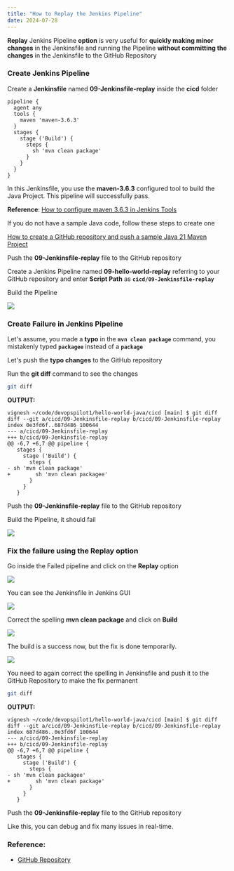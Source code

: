```yaml
---
title: "How to Replay the Jenkins Pipeline"
date: 2024-07-28
---
```


**Replay** Jenkins Pipeline **option** is very useful for **quickly making minor changes** in the Jenkinsfile and running the Pipeline **without committing the changes** in the Jenkinsfile to the GitHub Repository

### Create Jenkins Pipeline

Create a **Jenkinsfile** named **09-Jenkinsfile-replay** inside the **cicd** folder

```
pipeline {
  agent any
  tools {
    maven 'maven-3.6.3' 
  }
  stages {
    stage ('Build') {
      steps {
        sh 'mvn clean package'
      }
    }
  }
}
```

In this Jenkinsfile, you use the **maven-3.6.3** configured tool to build the Java Project. This pipeline will successfully pass.

**Reference**: [How to configure maven 3.6.3 in Jenkins Tools](https://devopspilot.com/jenkins/course/how-to-use-tools-block-in-jenkinsfile/)

If you do not have a sample Java code, follow these steps to create one

[How to create a GitHub repository and push a sample Java 21 Maven Project](https://devopspilot.com/maven/how-to-create-a-github-repository-and-push-a-sample-java-maven-project/)

Push the **09-Jenkinsfile-replay** file to the GitHub repository

Create a Jenkins Pipeline named **09-hello-world-replay** referring to your GitHub repository and enter **Script Path** as **`cicd/09-Jenkinsfile-replay`**

Build the Pipeline

![](../images/jenkins-hw-j-09-reply-first-success-1024x569.png)

### Create Failure in Jenkins Pipeline

Let's assume, you made a **typo** in the **`mvn clean package`** command, you mistakenly typed **`packagee`** instead of a **`package`**

Let's push the **typo changes** to the GitHub repository

Run the **git diff** command to see the changes

```bash
git diff
```

**OUTPUT:**

```
vignesh ~/code/devopspilot1/hello-world-java/cicd [main] $ git diff         
diff --git a/cicd/09-Jenkinsfile-replay b/cicd/09-Jenkinsfile-replay
index 0e3fd6f..687d486 100644
--- a/cicd/09-Jenkinsfile-replay
+++ b/cicd/09-Jenkinsfile-replay
@@ -6,7 +6,7 @@ pipeline {
   stages {
     stage ('Build') {
       steps {
- sh 'mvn clean package'
+        sh 'mvn clean packagee'
       }
     }
   }
```

Push the **09-Jenkinsfile-replay** file to the GitHub repository

Build the Pipeline, it should fail

![](../images/jenkins-hw-j-09-reply-failure-1024x555.png)

### Fix the failure using the Replay option

Go inside the Failed pipeline and click on the **Replay** option

![](../images/jenkins-hw-j-09-reply-option-1024x447.png)

You can see the Jenkinsfile in Jenkins GUI

![](../images/jenkins-hw-j-09-jenkinsfile-gui-1024x726.png)

Correct the spelling **mvn clean package** and click on **Build**

![](../images/jenkins-hw-j-09-correct-spelling-1024x859.png)

The build is a success now, but the fix is done temporarily.

![](../images/jenkins-hw-j-09-reply-success-1024x859.png)

You need to again correct the spelling in Jenkinsfile and push it to the GitHub Repository to make the fix permanent

```bash
git diff
```

**OUTPUT:**

```
vignesh ~/code/devopspilot1/hello-world-java/cicd [main] $ git diff
diff --git a/cicd/09-Jenkinsfile-replay b/cicd/09-Jenkinsfile-replay
index 687d486..0e3fd6f 100644
--- a/cicd/09-Jenkinsfile-replay
+++ b/cicd/09-Jenkinsfile-replay
@@ -6,7 +6,7 @@ pipeline {
   stages {
     stage ('Build') {
       steps {
- sh 'mvn clean packagee'
+        sh 'mvn clean package'
       }
     }
   }
```

Push the **09-Jenkinsfile-replay** file to the GitHub repository

Like this, you can debug and fix many issues in real-time.

### Reference:

- [GitHub Repository](https://github.com/vigneshsweekaran/hello-world)
